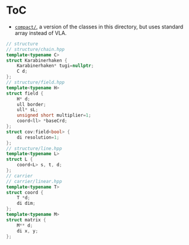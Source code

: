 # ToC

- [`compact/`](./compact), a version of the classes in this directory, but uses standard array instead of VLA.

```cpp
// structure
// structure/chain.hpp
template<typename C>
struct Karabinerhaken {
    Karabinerhaken* tugi=nullptr;
    C d;
};
// structure/field.hpp
template<typename H>
struct field {
    H* d;
    ull border;
    ull* sL;
    unsigned short multiplier=1;
    coord<ll> *baseCrd;
};
struct cov:field<bool> {
    di resolution=1;
};
// structure/line.hpp
template<typename L>
struct L {
    coord<L> s, t, d;
};
// carrier
// carrier/linear.hpp
template<typename T>
struct coord {
    T *d;
    di dim;
};
template<typename M>
struct matrix {
    M** d;
    di x, y;
};
```

